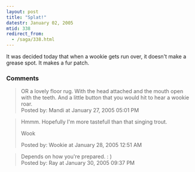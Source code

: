 ```yaml
---
layout: post
title: "Splat!"
datestr: January 02, 2005
mtid: 338
redirect_from:
  - /saga/338.html
---
```


It was decided today that when a wookie gets run over, it doesn't make a grease spot.  It makes a fur patch.

### Comments

<blockquote>
OR a lovely floor rug. With the head attached and the mouth open with the teeth. And a little button that you would hit to hear a wookie roar.
<div class="post-meta">Posted by: Mandi at January 27, 2005 05:01 PM</div> </blockquote>
<blockquote>
Hmmm.  Hopefully I'm more tastefull than that singing trout.

Wook
<div class="post-meta">Posted by: Wookie at January 28, 2005 12:51 AM</div> </blockquote>
<blockquote>
Depends on how you're prepared. : )
<div class="post-meta">Posted by: Ray at January 30, 2005 09:37 PM</div> </blockquote>

